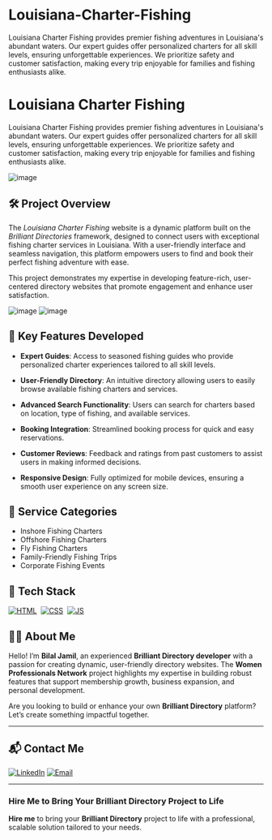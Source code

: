 # Louisiana-Charter-Fishing
Louisiana Charter Fishing provides premier fishing adventures in Louisiana's abundant waters. Our expert guides offer personalized charters for all skill levels, ensuring unforgettable experiences. We prioritize safety and customer satisfaction, making every trip enjoyable for families and fishing enthusiasts alike.
# Louisiana Charter Fishing
Louisiana Charter Fishing provides premier fishing adventures in Louisiana's abundant waters. Our expert guides offer personalized charters for all skill levels, ensuring unforgettable experiences. We prioritize safety and customer satisfaction, making every trip enjoyable for families and fishing enthusiasts alike.

![image](https://github.com/user-attachments/assets/6e6920bd-ad56-4553-ac09-a93e6888f00f)

## 🛠 Project Overview

The *Louisiana Charter Fishing* website is a dynamic platform built on the *Brilliant Directories* framework, designed to connect users with exceptional fishing charter services in Louisiana. With a user-friendly interface and seamless navigation, this platform empowers users to find and book their perfect fishing adventure with ease.

This project demonstrates my expertise in developing feature-rich, user-centered directory websites that promote engagement and enhance user satisfaction.

![image](https://github.com/user-attachments/assets/21a00f2f-7129-4d4f-8edc-ac45d4b36236)
![image](https://github.com/user-attachments/assets/39639e90-9bbd-414f-a9e4-ec5ec7678c5b)


## 🚀 Key Features Developed

- **Expert Guides**: Access to seasoned fishing guides who provide personalized charter experiences tailored to all skill levels.
  
- **User-Friendly Directory**: An intuitive directory allowing users to easily browse available fishing charters and services.

- **Advanced Search Functionality**: Users can search for charters based on location, type of fishing, and available services.

- **Booking Integration**: Streamlined booking process for quick and easy reservations.

- **Customer Reviews**: Feedback and ratings from past customers to assist users in making informed decisions.

- **Responsive Design**: Fully optimized for mobile devices, ensuring a smooth user experience on any screen size.

## 🎣 Service Categories

- Inshore Fishing Charters
- Offshore Fishing Charters
- Fly Fishing Charters
- Family-Friendly Fishing Trips
- Corporate Fishing Events
## 📌 Tech Stack
[![HTML](https://img.shields.io/badge/html5%20-%23E34F26.svg?&style=for-the-badge&logo=html5&logoColor=white)](https://github.com/yourusername/Baby-Support-Services/search?l=html)&nbsp;
[![CSS](https://img.shields.io/badge/css3%20-%231572B6.svg?&style=for-the-badge&logo=css3&logoColor=white)](https://github.com/yourusername/Baby-Support-Services/search?l=css)&nbsp;
[![JS](https://img.shields.io/badge/javascript%20-%23323330.svg?&style=for-the-badge&logo=javascript&logoColor=%23F7DF1E)](https://github.com/yourusername/Baby-Support-Services/search?l=javascript)


## 👨‍💻 About Me

Hello! I’m **Bilal Jamil**, an experienced **Brilliant Directory developer** with a passion for creating dynamic, user-friendly directory websites. The **Women Professionals Network** project highlights my expertise in building robust features that support membership growth, business expansion, and personal development.

Are you looking to build or enhance your own **Brilliant Directory** platform? Let’s create something impactful together.

---

## 📬 Contact Me

[![LinkedIn](https://img.shields.io/badge/LinkedIn-Connect-blue?style=for-the-badge&logo=linkedin)](https://www.linkedin.com/in/sajid-jameel-721256178/)
[![Email](https://img.shields.io/badge/Email-Contact%20Me-orange?style=for-the-badge&logo=gmail)](mailto:sajidjamil.met@gmail.com)

---



### **Hire Me to Bring Your Brilliant Directory Project to Life**

**Hire me** to bring your **Brilliant Directory** project to life with a professional, scalable solution tailored to your needs.
